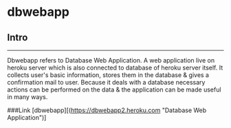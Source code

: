 # dbwebapp

## Intro
---
Dbwebapp refers to Database Web Application. A web application live on heroku server which is also connected to database of heroku server itself.
It collects user's basic information, stores them in the database & gives a confirmation mail to user.
Because it deals with a database necessary actions can be performed on the data & the application can be made useful in  many ways.

###Link
[dbwebapp][(https://dbwebapp2.heroku.com "Database Web Application")]
